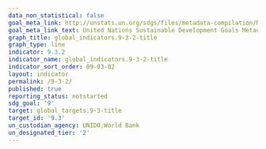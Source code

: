 ```yaml
---
data_non_statistical: false
goal_meta_link: http://unstats.un.org/sdgs/files/metadata-compilation/Metadata-Goal-9.pdf
goal_meta_link_text: United Nations Sustainable Development Goals Metadata (pdf 663kB)
graph_title: global_indicators.9-3-2-title
graph_type: line
indicator: 9.3.2
indicator_name: global_indicators.9-3-2-title
indicator_sort_order: 09-03-02
layout: indicator
permalink: /9-3-2/
published: true
reporting_status: notstarted
sdg_goal: '9'
target: global_targets.9-3-title
target_id: '9.3'
un_custodian_agency: UNIDO,World Bank
un_designated_tier: '2'
---
```

